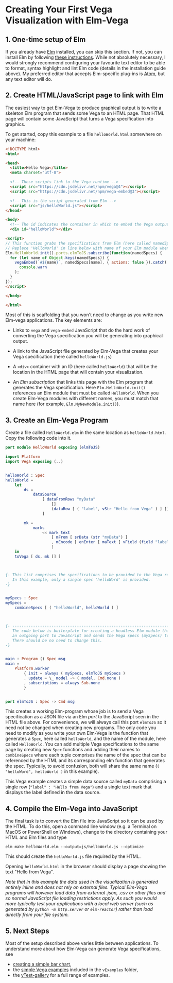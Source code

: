 # Creating Your First Vega Visualization with Elm-Vega

## 1. One-time setup of Elm

If you already have [Elm](http://elm-lang.org) installed, you can skip this section.
If not, you can install Elm by following [these instructions](https://guide.elm-lang.org/install.html).
While not absolutely necessary, I would strongly recommend configuring your favourite text editor to be able to format, syntax highlight and lint Elm code (details in the installation guide above).
My preferred editor that accepts Elm-specific plug-ins is [Atom](https://atom.io), but any text editor will do.

## 2. Create HTML/JavaScript page to link with Elm

The easiest way to get Elm-Vega to produce graphical output is to write a skeleton Elm program that sends some Vega to an HTML page.
That HTML page will contain some JavaScript that turns a Vega specification into graphics.

To get started, copy this example to a file `helloWorld.html` somewhere on your machine:

```html
<!DOCTYPE html>
<html>

<head>
  <title>Hello Vega</title>
  <meta charset="utf-8">

  <!-- These scripts link to the Vega runtime -->
  <script src="https://cdn.jsdelivr.net/npm/vega@4"></script>
  <script src="https://cdn.jsdelivr.net/npm/vega-embed@3"></script>

  <!-- This is the script generated from Elm -->
  <script src="js/helloWorld.js"></script>
</head>

<body>
  <!-- The id indicates the container in which to embed the Vega output. -->
  <div id="helloWorld"></div>

<script>
// This function grabs the specifications from Elm (here called namedSpecs).
// Replace 'HelloWorld' in line below with name of your Elm module when you write your own.
Elm.HelloWorld.init().ports.elmToJS.subscribe(function(namedSpecs) {
  for (let name of Object.keys(namedSpecs)) {
    vegaEmbed(`#${name}`, namedSpecs[name], { actions: false }).catch(
      console.warn
    );
  }
});
</script>

</body>

</html>
```

Most of this is scaffolding that you won't need to change as you write new Elm-vega applications.
The key elements are:

-   Links to `vega` and `vega-embed` JavaScript that do the hard work of converting the Vega specification you will be generating into graphical output.

-   A link to the JavaScript file generated by Elm-Vega that creates your Vega specification (here called `helloWorld.js`)

-   A `<div>` container with an ID (here called `helloWorld`) that will be the location in the HTML page that will contain your visualization.

-   An _Elm subscription_ that links this page with the Elm program that generates the Vega specification.
    Here `Elm.HelloWorld.init()` references an Elm module that must be called `HelloWorld`.
    When you create Elm-Vega modules with different names, you must match that name here (for example, `Elm.MyNewModule.init()`).

## 3. Create an Elm-Vega Program

Create a file called `HelloWorld.elm` in the same location as `helloWorld.html`.
Copy the following code into it.

```elm
port module HelloWorld exposing (elmToJS)

import Platform
import Vega exposing (..)


helloWorld : Spec
helloWorld =
    let
        ds =
            dataSource
                [ dataFromRows "myData"
                    []
                    (dataRow [ ( "label", vStr "Hello from Vega" ) ] [])
                ]

        mk =
            marks
                << mark text
                    [ mFrom [ srData (str "myData") ]
                    , mEncode [ enEnter [ maText [ vField (field "label") ] ] ]
                    ]
    in
    toVega [ ds, mk [] ]



{- This list comprises the specifications to be provided to the Vega runtime.
   In this example, only a single spec 'helloWord' is provided.
-}


mySpecs : Spec
mySpecs =
    combineSpecs [ ( "helloWorld", helloWorld ) ]



{- ---------------------------------------------------------------------------
   The code below is boilerplate for creating a headless Elm module that opens
   an outgoing port to JavaScript and sends the Vega specs (mySpecs) to it.
   There should be no need to change this.
-}


main : Program () Spec msg
main =
    Platform.worker
        { init = always ( mySpecs, elmToJS mySpecs )
        , update = \_ model -> ( model, Cmd.none )
        , subscriptions = always Sub.none
        }


port elmToJS : Spec -> Cmd msg
```

This creates a working Elm-program whose job is to send a Vega specification as a JSON file via an Elm _port_ to the JavaScript seen in the HTML file above.
For convenience, we will always call this port `elmToJS` so it need not be changed when creating new programs.
The only code you need to modify as you write your own Elm-Vega is the function that generates a `Spec`, here called `helloWorld`, and the name of the module, here called `HelloWorld`.
You can add multiple Vega specifications to the same page by creating new `Spec` functions and adding their names to `combineSpecs` where each tuple comprises the name of the spec that can be referenced by the HTML and its corresponding elm function that generates the spec.
Typically, to avoid confusion, both will share the same name (`( "helloWord", helloWorld )` in this example).

This Vega example creates a simple data source called `myData` comprising a single row (`"label" : "Hello from Vega"`) and a single text mark that displays the label defined in the data source.

## 4. Compile the Elm-Vega into JavaScript

The final task is to convert the Elm file into JavaScript so it can be used by the HTML.
To do this, open a command line window (e.g. a Terminal on MacOS or PowerShell on Windows), change to the directory containing your HTML and Elm files and type

    elm make helloWorld.elm --output=js/helloWorld.js --optimize

This should create the `helloWorld.js` file required by the HTML.

Opening `helloWorld.html` in the browser should display a page showing the text "Hello from Vega".

_Note that in this example the data used in the visualization is generated entirely inline and does not rely on external files.
Typical Elm-Vega programs will however load data from external .json, .csv or other files and so normal JavaScript file loading restrictions apply.
As such you would more typically test your applications with a local web server (such as generated by `python -m http.server` or `elm-reactor`) rather than load directly from your file system._

## 5. Next Steps

Most of the setup described above varies little between applications.
To understand more about how Elm-Vega can generate Vega specifications, see

-   [creating a simple bar chart](../barChart/README.md),
-   the [simple Vega examples](../../vExamples) included in the `vExamples` folder,
-   the [vTest-gallery](../../vTest-gallery) for a full range of examples.
